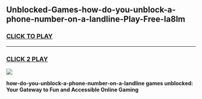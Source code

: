 
## Unblocked-Games-how-do-you-unblock-a-phone-number-on-a-landline-Play-Free-la8lm
<h3>
<a href="https://premium76.site?title=how-do-you-unblock-a-phone-number-on-a-landline&ref=12A">CLICK TO PLAY</a></h3>
<hr>

<h3>
<a href="https://premium76.site?title=how-do-you-unblock-a-phone-number-on-a-landline&ref=12A">CLICK 2 PLAY</a>
  
</h3>

<a href="https://premium76.site?title=how-do-you-unblock-a-phone-number-on-a-landline&ref=12A"><img src="https://clearcache.store/games.png"></a>


**how-do-you-unblock-a-phone-number-on-a-landline games unblocked: Your Gateway to Fun and Accessible Online Gaming**
